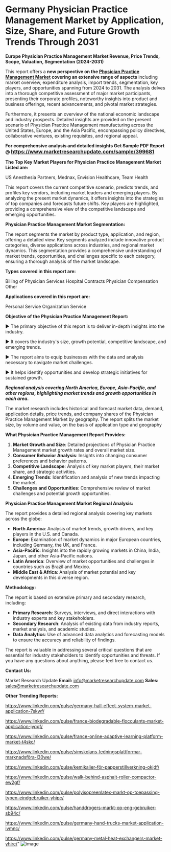 # Germany Physician Practice Management Market by Application, Size, Share, and Future Growth Trends Through 2031

<strong>Europe Physician Practice Management Market Revenue, Price Trends, Scope, Valuation, Segmentation (2024-2031)</strong>

This report offers a <strong>new perspective on the <a href=https://www.marketresearchupdate.com/sample/399681>Physician Practice Management Market</a> covering an extensive range of aspects</strong> including market overview, expenditure analysis, import trends, segmentation, key players, and opportunities spanning from 2024 to 2031. The analysis delves into a thorough competitive assessment of major market participants, presenting their corporate profiles, noteworthy insights into product and business offerings, recent advancements, and pivotal market strategies.

Furthermore, it presents an overview of the national economic landscape and industry prospects. Detailed insights are provided on the present scenario of Physician Practice Management manufacturing across the United States, Europe, and the Asia Pacific, encompassing policy directives, collaborative ventures, existing requisites, and regional appeal.

<strong>For comprehensive analysis and detailed insights Get Sample PDF Report @ <a href=https://www.marketresearchupdate.com/sample/399681><font size=3 color=#0000ff>https://www.marketresearchupdate.com/sample/399681</font></a></strong>

<strong>The Top Key Market Players for Physician Practice Management Market Listed are:</strong>

US Anesthesia Partners, Mednax, Envision Healthcare, Team Health

This report covers the current competitive scenario, predicts trends, and profiles key vendors, including market leaders and emerging players. By analyzing the present market dynamics, it offers insights into the strategies of top companies and forecasts future shifts. Key players are highlighted, providing a comprehensive view of the competitive landscape and emerging opportunities.

<strong>Physician Practice Management Market Segmentation:</strong>

The report segments the market by product type, application, and region, offering a detailed view. Key segments analyzed include innovative product categories, diverse applications across industries, and regional market dynamics. This segmentation provides a comprehensive understanding of market trends, opportunities, and challenges specific to each category, ensuring a thorough analysis of the market landscape.

<strong>Types covered in this report are:</strong>

Billing of Physician Services
Hospital Contracts
Physician Compensation
Other

<strong>Applications covered in this report are:</strong>

Personal Service
Organization Service

<strong>Objective of the Physician Practice Management Report:</strong>

▶ The primary objective of this report is to deliver in-depth insights into the industry.

▶ It covers the industry's size, growth potential, competitive landscape, and emerging trends.

▶ The report aims to equip businesses with the data and analysis necessary to navigate market challenges.

▶ It helps identify opportunities and develop strategic initiatives for sustained growth.

<strong><em>Regional analysis covering North America, Europe, Asia-Pacific, and other regions, highlighting market trends and growth opportunities in each area.</em></strong>

The market research includes historical and forecast market data, demand, application details, price trends, and company shares of the Physician Practice Management Market by geography. The report splits the market size, by volume and value, on the basis of application type and geography

<strong>What Physician Practice Management Report Provides:</strong>
<ol>
  <li><strong>Market Growth and Size</strong>: Detailed projections of Physician Practice Management market growth rates and overall market size.</li>
  <li><strong>Consumer Behavior Analysis</strong>: Insights into changing consumer preferences and behavior patterns.</li>
  <li><strong>Competitive Landscape</strong>: Analysis of key market players, their market share, and strategic activities.</li>
  <li><strong>Emerging Trends</strong>: Identification and analysis of new trends impacting the market.</li>
  <li><strong>Challenges and Opportunities</strong>: Comprehensive review of market challenges and potential growth opportunities.</li>
</ol>

<strong>Physician Practice Management Market Regional Analysis:</strong>

The report provides a detailed regional analysis covering key markets across the globe:
<ul>
  <li><strong>North America</strong>: Analysis of market trends, growth drivers, and key players in the U.S. and Canada.</li>
  <li><strong>Europe</strong>: Examination of market dynamics in major European countries, including Germany, the UK, and France.</li>
  <li><strong>Asia-Pacific</strong>: Insights into the rapidly growing markets in China, India, Japan, and other Asia-Pacific nations.</li>
  <li><strong>Latin America</strong>: Overview of market opportunities and challenges in countries such as Brazil and Mexico.</li>
  <li><strong>Middle East &amp; Africa</strong>: Analysis of market potential and key developments in this diverse region.</li>
</ul>

<strong>Methodology:</strong>

The report is based on extensive primary and secondary research, including:
<ul>
  <li><strong>Primary Research</strong>: Surveys, interviews, and direct interactions with industry experts and key stakeholders.</li>
  <li><strong>Secondary Research</strong>: Analysis of existing data from industry reports, market analysis, and academic studies.</li>
  <li><strong>Data Analytics</strong>: Use of advanced data analytics and forecasting models to ensure the accuracy and reliability of findings.</li>
</ul>
The report is valuable in addressing several critical questions that are essential for industry stakeholders to identify opportunities and threats. If you have any questions about anything, please feel free to contact us.

<strong>Contact Us:</strong>

Market Research Update
<strong>Email:</strong> info@marketresearchupdate.com
<strong>Sales:</strong> sales@marketresearchupdate.com

<strong>Other Trending Reports:</strong>

<a href=https://www.linkedin.com/pulse/germany-hall-effect-system-market-application-7skwf/>https://www.linkedin.com/pulse/germany-hall-effect-system-market-application-7skwf/</a>

<a href=https://www.linkedin.com/pulse/france-biodegradable-flocculants-market-application-jyqgf/>https://www.linkedin.com/pulse/france-biodegradable-flocculants-market-application-jyqgf/</a>

<a href=https://www.linkedin.com/pulse/france-online-adaptive-learning-platform-market-t4skc/>https://www.linkedin.com/pulse/france-online-adaptive-learning-platform-market-t4skc/</a>

<a href=https://www.linkedin.com/pulse/simskolans-ledningsplattformar-marknadsföra-l30we/>https://www.linkedin.com/pulse/simskolans-ledningsplattformar-marknadsföra-l30we/</a>

<a href=https://www.linkedin.com/pulse/kemikalier-för-papperstillverkning-okjdf/>https://www.linkedin.com/pulse/kemikalier-för-papperstillverkning-okjdf/</a>

<a href=https://www.linkedin.com/pulse/walk-behind-asphalt-roller-compactor-ew2gf/>https://www.linkedin.com/pulse/walk-behind-asphalt-roller-compactor-ew2gf/</a>

<a href=https://www.linkedin.com/pulse/polyisopreenlatex-markt-op-toepassing-typen-eindgebruiker-yhipc/>https://www.linkedin.com/pulse/polyisopreenlatex-markt-op-toepassing-typen-eindgebruiker-yhipc/</a>

<a href=https://www.linkedin.com/pulse/handdrogers-markt-op-eng-gebruiker-sb94c/>https://www.linkedin.com/pulse/handdrogers-markt-op-eng-gebruiker-sb94c/</a>

<a href=https://www.linkedin.com/pulse/germany-hand-trucks-market-application-ivmnc/>https://www.linkedin.com/pulse/germany-hand-trucks-market-application-ivmnc/</a>

<a href=https://www.linkedin.com/pulse/germany-metal-heat-exchangers-market-yhirc/>https://www.linkedin.com/pulse/germany-metal-heat-exchangers-market-yhirc/</a>"
![image](https://github.com/user-attachments/assets/4296abdc-76e8-4386-ae89-c0caa4d80240)
